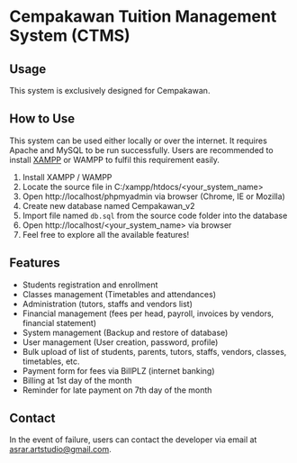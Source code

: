 # Cempakawan Tuition Management System (CTMS)

## Usage

This system is exclusively designed for Cempakawan. 

## How to Use

This system can be used either locally or over the internet. It requires Apache and MySQL to be run successfully. Users are recommended to install  [XAMPP](https://www.apachefriends.org/download.html) or WAMPP to fulfil this requirement easily.

1. Install XAMPP / WAMPP
2. Locate the source file in C:/xampp/htdocs/<your_system_name>
3. Open http://localhost/phpmyadmin via browser (Chrome, IE or Mozilla)
4. Create new database named Cempakawan_v2
5. Import file named ```db.sql``` from the source code folder into the database
6. Open http://localhost/<your_system_name> via browser
7. Feel free to explore all the available features!

## Features

- Students registration and enrollment
- Classes management (Timetables and attendances)
- Administration (tutors, staffs and vendors list)
- Financial management (fees per head, payroll, invoices by vendors, financial statement)
- System management (Backup and restore of database)
- User management (User creation, password, profile)
- Bulk upload of list of students, parents, tutors, staffs, vendors, classes, timetables, etc.
- Payment form for fees via BillPLZ (internet banking)
- Billing at 1st day of the month
- Reminder for late payment on 7th day of the month

## Contact

In the event of failure, users can contact the developer via email at asrar.artstudio@gmail.com.